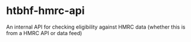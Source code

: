 # htbhf-hmrc-api
An internal API for checking eligibility against HMRC data (whether this is from a HMRC API or data feed)
